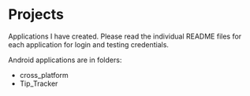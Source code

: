 # Projects
Applications I have created. Please read the individual README files for each application for login and testing credentials. 

Android applications are in folders:

- cross_platform
- Tip_Tracker
